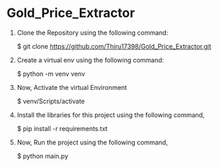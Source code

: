 ﻿# Gold_Price_Extractor

1. Clone the Repository using the following command:

   $ git clone https://github.com/Thiru17398/Gold_Price_Extractor.git
   
3. Create a virtual env using the following command:

   $ python -m venv venv

4. Now, Activate the virtual Environment

   $ venv/Scripts/activate

5. Install the libraries for this project using the following command,

   $ pip install -r requirements.txt

6. Now, Run the project using the following command,

   $ python main.py

